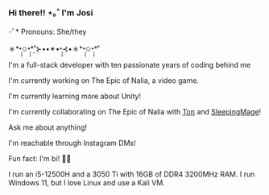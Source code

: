 ### Hi there!! ⋆｡˚ I'm Josi
･ﾟ* Pronouns: She/they

＊\*•̩̩͙✩•̩̩͙\*˚͙⊱••✴••̩̩͙⊰•＊\*•̩̩͙✩•̩̩͙\*˚

I'm a full-stack developer with ten passionate years of coding behind me

I'm currently working on The Epic of Nalia, a video game.

I'm currently learning more about Unity!

I'm currently collaborating on The Epic of Nalia with [Ton](https://github.com/t0ntr4n) and [SleepingMage](https://github.com/SleepingMage)!

Ask me about anything!

I'm reachable through Instagram DMs!

Fun fact: I'm bi! 🏳️‍🌈

I run an i5-12500H and a 3050 Ti with 16GB of DDR4 3200MHz RAM. I run Windows 11, but I love Linux and use a Kali VM.

<!--
**J051333/J051333** is a ✨ _special_ ✨ repository because its `README.md` (this file) appears on your GitHub profile.

Here are some ideas to get you started:

- 🔭 I’m currently working on ...
- 🌱 I’m currently learning ...
- 👯 I’m looking to collaborate on ...
- 🤔 I’m looking for help with ...
- 💬 Ask me about ...
- 📫 How to reach me: ...
- 😄 Pronouns: ...
- ⚡ Fun fact: ...
-->
